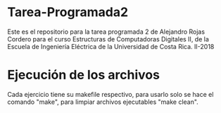 # Tarea-Programada2
Este es el repositorio para la tarea programada 2 de Alejandro Rojas Cordero para el curso Estructuras de Computadoras Digitales II, de la Escuela de Ingeniería Eléctrica de la Universidad de Costa Rica. II-2018
# Ejecución de los archivos

Cada ejercicio tiene su makefile respectivo, para usarlo solo se hace el comando "make", para limpiar archivos ejecutables "make clean".
